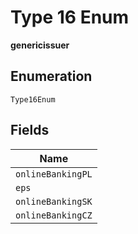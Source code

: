 
# Type 16 Enum

**genericissuer**

## Enumeration

`Type16Enum`

## Fields

| Name |
|  --- |
| `onlineBankingPL` |
| `eps` |
| `onlineBankingSK` |
| `onlineBankingCZ` |


